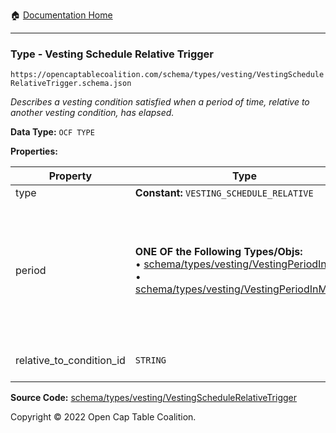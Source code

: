 :house: [Documentation Home](/docs/README.md)

---

### Type - Vesting Schedule Relative Trigger

`https://opencaptablecoalition.com/schema/types/vesting/VestingScheduleRelativeTrigger.schema.json`

_Describes a vesting condition satisfied when a period of time, relative to another vesting condition, has elapsed._

**Data Type:** `OCF TYPE`

**Properties:**

| Property                 | Type                                                                                                                                                                                                                                                       | Description                                                                                                                                                                                                                                      | Required   |
| ------------------------ | ---------------------------------------------------------------------------------------------------------------------------------------------------------------------------------------------------------------------------------------------------------- | ------------------------------------------------------------------------------------------------------------------------------------------------------------------------------------------------------------------------------------------------ | ---------- |
| type                     | **Constant:** `VESTING_SCHEDULE_RELATIVE`                                                                                                                                                                                                                  | Scalar Constant                                                                                                                                                                                                                                  | `REQUIRED` |
| period                   | **ONE OF the Following Types/Objs:**</br>&bull; [schema/types/vesting/VestingPeriodInDays](/docs/schema/types/vesting/VestingPeriodInDays.md)</br>&bull; [schema/types/vesting/VestingPeriodInMonths](/docs/schema/types/vesting/VestingPeriodInMonths.md) | The span of time that must have elapsed since the condition `relative_to_condition_id` occurred for this condition to trigger. For weeks or "ideal" years (365 days), use `VestingPeriodInDays`. For calendar years use `VestingPeriodInMonths`. | `REQUIRED` |
| relative_to_condition_id | `STRING`                                                                                                                                                                                                                                                   | Reference to the vesting condition ID to which the `period` is relative                                                                                                                                                                          | `REQUIRED` |

**Source Code:** [schema/types/vesting/VestingScheduleRelativeTrigger](../../../schema/types/vesting/VestingScheduleRelativeTrigger.schema.json)

Copyright © 2022 Open Cap Table Coalition.
